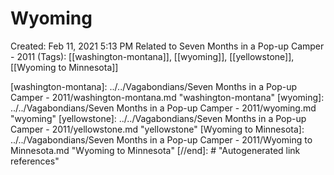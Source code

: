 # Wyoming

Created: Feb 11, 2021 5:13 PM
Related to Seven Months in a Pop-up Camper - 2011 (Tags): [[washington-montana]], [[wyoming]], [[yellowstone]], [[Wyoming to Minnesota]]

[//begin]: # "Autogenerated link references for markdown compatibility"
[washington-montana]: ../../Vagabondians/Seven Months in a Pop-up Camper - 2011/washington-montana.md "washington-montana"
[wyoming]: ../../Vagabondians/Seven Months in a Pop-up Camper - 2011/wyoming.md "wyoming"
[yellowstone]: ../../Vagabondians/Seven Months in a Pop-up Camper - 2011/yellowstone.md "yellowstone"
[Wyoming to Minnesota]: ../../Vagabondians/Seven Months in a Pop-up Camper - 2011/Wyoming to Minnesota.md "Wyoming to Minnesota"
[//end]: # "Autogenerated link references"
